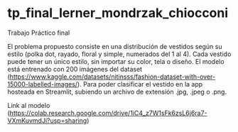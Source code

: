 # tp_final_lerner_mondrzak_chiocconi
Trabajo Práctico final

El problema propuesto consiste en una distribución de vestidos según su estilo (polka dot, rayado, floral y simple, numerados del 1 al 4). 
Cada vestido puede tener un único estilo, sin importar su color, tela o diseño. 
El modelo está entrenado con 200 imágenes del dataset (https://www.kaggle.com/datasets/nitinsss/fashion-dataset-with-over-15000-labelled-images/).
Para poder clasificar el vestido en la app hosteada en Streamlit, subiendo un archivo de extensión .jpg, .jpeg o .png.

Link al modelo (https://colab.research.google.com/drive/1iC4_z7W1sFk6zsL6j6ra7-VXmKuvmdJi?usp=sharing)
